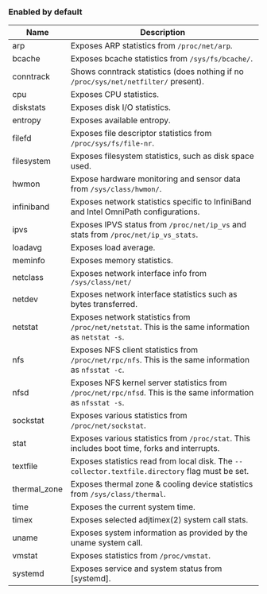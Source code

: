 ### Enabled by default



Name     | Description 
---------|-------------
arp | Exposes ARP statistics from `/proc/net/arp`.
bcache | Exposes bcache statistics from `/sys/fs/bcache/`.
conntrack | Shows conntrack statistics (does nothing if no `/proc/sys/net/netfilter/` present).
cpu | Exposes CPU statistics.
diskstats | Exposes disk I/O statistics.
entropy | Exposes available entropy.
filefd | Exposes file descriptor statistics from `/proc/sys/fs/file-nr`.
filesystem | Exposes filesystem statistics, such as disk space used.
hwmon | Expose hardware monitoring and sensor data from `/sys/class/hwmon/`.
infiniband | Exposes network statistics specific to InfiniBand and Intel OmniPath configurations.
ipvs | Exposes IPVS status from `/proc/net/ip_vs` and stats from `/proc/net/ip_vs_stats`.
loadavg | Exposes load average.
meminfo | Exposes memory statistics.
netclass | Exposes network interface info from `/sys/class/net/`
netdev | Exposes network interface statistics such as bytes transferred.
netstat | Exposes network statistics from `/proc/net/netstat`. This is the same information as `netstat -s`.
nfs | Exposes NFS client statistics from `/proc/net/rpc/nfs`. This is the same information as `nfsstat -c`.
nfsd | Exposes NFS kernel server statistics from `/proc/net/rpc/nfsd`. This is the same information as `nfsstat -s`.
sockstat | Exposes various statistics from `/proc/net/sockstat`.
stat | Exposes various statistics from `/proc/stat`. This includes boot time, forks and interrupts.
textfile | Exposes statistics read from local disk. The `--collector.textfile.directory` flag must be set.
thermal\_zone | Exposes thermal zone & cooling device statistics from `/sys/class/thermal`.
time | Exposes the current system time.
timex | Exposes selected adjtimex(2) system call stats.
uname | Exposes system information as provided by the uname system call.
vmstat | Exposes statistics from `/proc/vmstat`.
systemd | Exposes service and system status from [systemd].